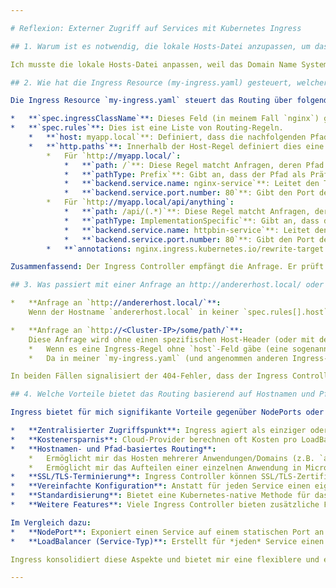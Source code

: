 ```yaml
---

# Reflexion: Externer Zugriff auf Services mit Kubernetes Ingress

## 1. Warum ist es notwendig, die lokale Hosts-Datei anzupassen, um das Hostnamen-basierte Routing mit Ingress in meinem lokalen Cluster zu testen?

Ich musste die lokale Hosts-Datei anpassen, weil das Domain Name System (DNS) im Internet den Hostnamen `myapp.local` nicht kennt. Es handelt sich um einen für meine lokalen Testzwecke gewählten, fiktiven Hostnamen. Damit mein Browser (oder ein anderes Client-Tool auf meinem lokalen Rechner) weiß, an welche IP-Adresse die Anfrage für `myapp.local` gesendet werden soll, musste ich diese Zuordnung manuell in der Hosts-Datei meines Betriebssystems hinterlegen. Die Hosts-Datei dient als lokaler "DNS-Override". Ohne diesen Eintrag würde mein System versuchen, `myapp.local` über öffentliche DNS-Server aufzulösen, was fehlschlagen würde, oder es würde als Suchanfrage interpretiert. Durch den Eintrag `<Cluster-IP> myapp.local` teilte ich meinem System mit, dass Anfragen an `myapp.local` direkt an die IP-Adresse des Ingress Controllers in meinem lokalen Kubernetes-Cluster gesendet werden sollen.

## 2. Wie hat die Ingress Resource (my-ingress.yaml) gesteuert, welcher Service (Nginx oder HTTPBin) eine Anfrage erhält, wenn mein Browser http://myapp.local/ oder http://myapp.local/api/anything aufruft? (Nenne die relevanten Felder in der YAML und wie sie zusammenarbeiten).

Die Ingress Resource `my-ingress.yaml` steuert das Routing über folgende Felder:

*   **`spec.ingressClassName`**: Dieses Feld (in meinem Fall `nginx`) gibt an, welcher Ingress Controller für die Verarbeitung dieser Ingress-Regel zuständig ist.
*   **`spec.rules`**: Dies ist eine Liste von Routing-Regeln.
    *   **`host: myapp.local`**: Definiert, dass die nachfolgenden Pfadregeln nur für Anfragen gelten, die an den Hostnamen `myapp.local` gerichtet sind. Der Ingress Controller prüft den Host-Header der HTTP-Anfrage.
    *   **`http.paths`**: Innerhalb der Host-Regel definiert dies eine Liste von Pfad-basierten Regeln.
        *   Für `http://myapp.local/`:
            *   **`path: /`**: Diese Regel matcht Anfragen, deren Pfad mit `/` beginnt.
            *   **`pathType: Prefix`**: Gibt an, dass der Pfad als Präfix gematcht wird.
            *   **`backend.service.name: nginx-service`**: Leitet den Traffic an den Service namens `nginx-service`.
            *   **`backend.service.port.number: 80`**: Gibt den Port des `nginx-service` an, an den der Traffic weitergeleitet wird.
        *   Für `http://myapp.local/api/anything`:
            *   **`path: /api/(.*)`**: Diese Regel matcht Anfragen, deren Pfad mit `/api/` beginnt und alles danach erfasst.
            *   **`pathType: ImplementationSpecific`**: Gibt an, dass der Pfad vom Ingress Controller (NGINX) spezifisch interpretiert wird, inklusive Regex-Matching.
            *   **`backend.service.name: httpbin-service`**: Leitet den Traffic an den Service namens `httpbin-service`.
            *   **`backend.service.port.number: 80`**: Gibt den Port des `httpbin-service` an.
        *   **`annotations: nginx.ingress.kubernetes.io/rewrite-target: /$1`**: Diese Annotation ist entscheidend für den Pfad `/api/(.*)`. Sie weist den NGINX Ingress Controller an, den Teil des Pfades, der von `(.*)` erfasst wurde (z.B. `anything`), zu nehmen und die Anfrage an den `httpbin-service` mit dem umgeschriebenen Pfad (also `/anything`) zu senden.

Zusammenfassend: Der Ingress Controller empfängt die Anfrage. Er prüft zuerst den Hostnamen (`myapp.local`). Wenn dieser übereinstimmt, prüft er die Pfade. Die Regel für `/api/(.*)` (dank `ImplementationSpecific` und der Rewrite-Annotation) leitet den Traffic für `http://myapp.local/api/anything` korrekt umgeschrieben an den `httpbin-service`. Die allgemeinere Regel für `/` leitet den Traffic für `http://myapp.local/` an den `nginx-service`.

## 3. Was passiert mit einer Anfrage an http://andererhost.local/ oder an http://<Cluster-IP>/some/path/, wenn diese nicht in meinen Ingress-Regeln für myapp.local definiert sind (und kein Default Backend existiert)?

*   **Anfrage an `http://andererhost.local/`**:
    Wenn der Hostname `andererhost.local` in keiner `spec.rules[].host`-Definition in irgendeiner meiner Ingress-Ressourcen im Cluster vorkommt (oder zumindest nicht von meinem Ingress Controller verwaltet wird), und kein `defaultBackend` auf Ingress-Ebene definiert ist, wird der Ingress Controller die Anfrage typischerweise mit einem HTTP-Statuscode 404 Not Found beantworten. Der Controller findet keine Regel, die für diesen Hostnamen zuständig ist.

*   **Anfrage an `http://<Cluster-IP>/some/path/`**:
    Diese Anfrage wird ohne einen spezifischen Host-Header (oder mit der IP-Adresse als Host-Header) an den Ingress Controller gesendet.
    *   Wenn es eine Ingress-Regel ohne `host`-Feld gäbe (eine sogenannte "catch-all" Regel für Anfragen ohne spezifischen Hostnamen-Match), würde diese greifen.
    *   Da in meiner `my-ingress.yaml` (und angenommen anderen Ingress-Ressourcen) alle Regeln ein `host`-Feld (wie `myapp.local`) spezifizieren und kein `defaultBackend` im Ingress Controller oder in einer Ingress-Ressource definiert ist, wird der Ingress Controller ebenfalls typischerweise einen HTTP 404 Not Found zurückgeben. Er findet keine Regel, die für Anfragen an die reine IP-Adresse (oder einen nicht übereinstimmenden Host-Header) und den gegebenen Pfad zuständig ist.

In beiden Fällen signalisiert der 404-Fehler, dass der Ingress Controller die Anfrage zwar empfangen hat, aber keine konfigurierte Route zum Weiterleiten des Traffics finden konnte.

## 4. Welche Vorteile bietet das Routing basierend auf Hostnamen und Pfaden mit Ingress, verglichen mit der Nutzung von NodePorts oder separaten LoadBalancern für jeden Service, besonders wenn ich viele Services habe?

Ingress bietet für mich signifikante Vorteile gegenüber NodePorts oder separaten LoadBalancern, besonders bei vielen Services:

*   **Zentralisierter Zugriffspunkt**: Ingress agiert als einziger oder einer von wenigen Eintrittspunkten in meinen Cluster. Ich muss mir nicht mehrere IP-Adressen und Ports merken/verwalten.
*   **Kostenersparnis**: Cloud-Provider berechnen oft Kosten pro LoadBalancer. Mit Ingress kann ein einziger LoadBalancer (der vom Ingress Controller genutzt wird) den Traffic für viele meiner Services verteilen, was Kosten spart. NodePorts können zwar ohne externen LoadBalancer auskommen, sind aber für den direkten externen Zugriff oft unpraktisch (zufällige hohe Portnummern, IP des Nodes).
*   **Hostnamen- und Pfad-basiertes Routing**:
    *   Ermöglicht mir das Hosten mehrerer Anwendungen/Domains (z.B. `app1.example.com`, `app2.example.com`) über dieselbe IP-Adresse und denselben Port (typischerweise 80/443).
    *   Ermöglicht mir das Aufteilen einer einzelnen Anwendung in Microservices, die unter verschiedenen Pfaden desselben Hostnamens erreichbar sind (z.B. `myapp.com/ui`, `myapp.com/api`, `myapp.com/auth`).
*   **SSL/TLS-Terminierung**: Ingress Controller können SSL/TLS-Zertifikate verwalten und den HTTPS-Traffic entschlüsseln, bevor er an meine Backend-Services weitergeleitet wird. Dies entlastet meine Anwendungs-Services von dieser Aufgabe und zentralisiert die Zertifikatsverwaltung.
*   **Vereinfachte Konfiguration**: Anstatt für jeden Service einen eigenen LoadBalancer oder NodePort zu konfigurieren und freizugeben, definiere ich Routing-Regeln deklarativ in Ingress-Ressourcen.
*   **Standardisierung**: Bietet eine Kubernetes-native Methode für das Layer-7-Routing, was die Portabilität zwischen verschiedenen Umgebungen (lokal, Cloud) verbessert.
*   **Weitere Features**: Viele Ingress Controller bieten zusätzliche Funktionen wie Rewrite-Regeln, Authentifizierung, Ratenbegrenzung etc. an einem zentralen Punkt.

Im Vergleich dazu:
*   **NodePort**: Exponiert einen Service auf einem statischen Port an jedem Node. Ich benötige die IP eines Nodes und den hohen NodePort. Bei vielen Services wird das unübersichtlich und erfordert oft einen vorgeschalteten LoadBalancer.
*   **LoadBalancer (Service-Typ)**: Erstellt für *jeden* Service einen eigenen externen LoadBalancer (in Cloud-Umfeldern). Das ist einfach, wird aber bei vielen Services schnell teuer und komplex in der Verwaltung der vielen IP-Adressen.

Ingress konsolidiert diese Aspekte und bietet mir eine flexiblere und effizientere Lösung für den externen Zugriff, insbesondere in komplexeren Szenarien mit vielen Services.

---
```


